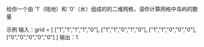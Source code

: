 给你一个由 '1'（陆地）和 '0'（水）组成的的二维网格，请你计算网格中岛屿的数量

示例
输入：grid = [
  ["1","1","1","1","0"],
  ["1","1","0","1","0"],
  ["1","1","0","0","0"],
  ["0","0","0","0","0"]
]
输出：1
